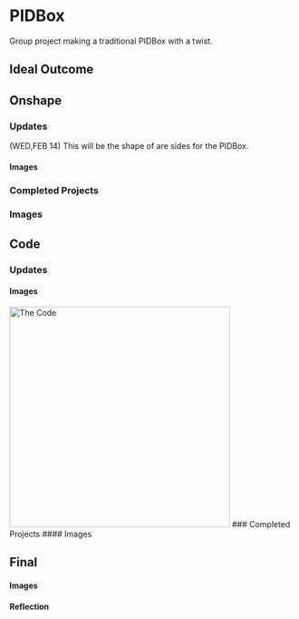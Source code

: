 # PIDBox
Group project making a traditional PIDBox with a twist. 

## Ideal Outcome 

## Onshape

### Updates
(WED,FEB 14) This will be the shape of are sides for the PIDBox.  
#### Images 
### Completed Projects  
### Images

## Code 
### Updates 
#### Images 
<img src="blob:chrome-untrusted://media-app/484c3d45-1b55-4ab4-91bf-4fd459ea56e0" alt="The Code" width="389">
### Completed Projects 
#### Images 

## Final 
#### Images
#### Reflection 
